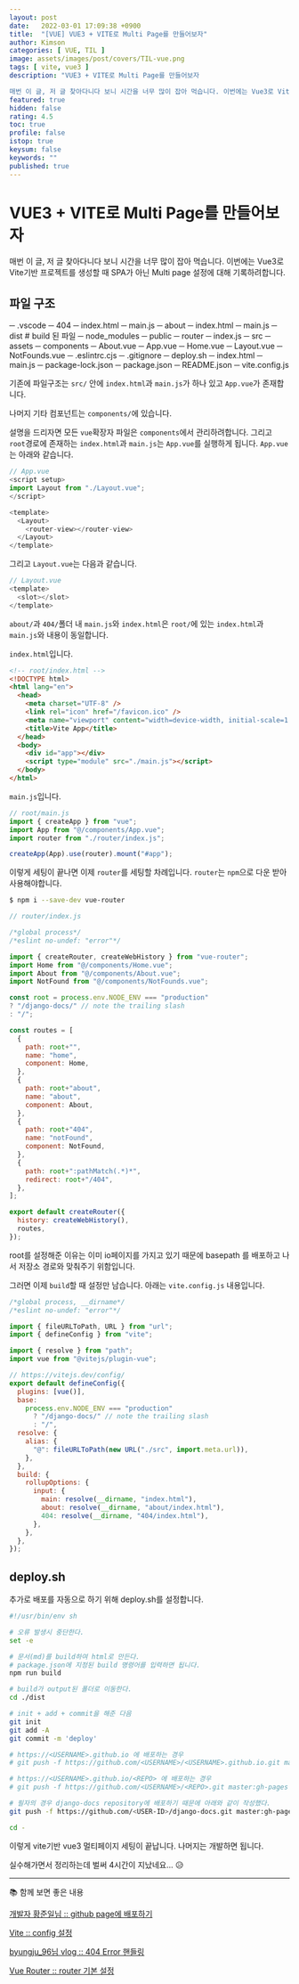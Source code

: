 ```yaml
---
layout: post
date:   2022-03-01 17:09:38 +0900
title:  "[VUE] VUE3 + VITE로 Multi Page를 만들어보자"
author: Kimson
categories: [ VUE, TIL ]
image: assets/images/post/covers/TIL-vue.png
tags: [ vite, vue3 ]
description: "VUE3 + VITE로 Multi Page를 만들어보자

매번 이 글, 저 글 찾아다니다 보니 시간을 너무 많이 잡아 먹습니다. 이번에는 Vue3로 Vite기반 프로젝트를 생성할 때 SPA가 아닌 Multi page 설정에 대해 기록하려합니다."
featured: true
hidden: false
rating: 4.5
toc: true
profile: false
istop: true
keysum: false
keywords: ""
published: true
---
```


# VUE3 + VITE로 Multi Page를 만들어보자

매번 이 글, 저 글 찾아다니다 보니 시간을 너무 많이 잡아 먹습니다. 이번에는 Vue3로 Vite기반 프로젝트를 생성할 때 SPA가 아닌 Multi page 설정에 대해 기록하려합니다.

## 파일 구조

─ .vscode
─ 404
  ─ index.html
  ─ main.js
─ about
  ─ index.html
  ─ main.js
─ dist # build 된 파일
─ node_modules
─ public
─ router
  ─ index.js
─ src
  ─ assets
  ─ components
    ─ About.vue
    ─ App.vue
    ─ Home.vue
    ─ Layout.vue
    ─ NotFounds.vue
─ .eslintrc.cjs
─ .gitignore
─ deploy.sh
─ index.html
─ main.js
─ package-lock.json
─ package.json
─ README.json
─ vite.config.js

기존에 파일구조는 `src/` 안에 `index.html`과 `main.js`가 하나 있고 `App.vue`가 존재합니다.

나머지 기타 컴포넌트는 `components/`에 있습니다.

설명을 드리자면 모든 `vue`확장자 파일은 `components`에서 관리하려합니다. 그리고 `root`경로에 존재하는 `index.html`과 `main.js`는 `App.vue`를 실행하게 됩니다. `App.vue`는 아래와 같습니다.

```javascript
// App.vue
<script setup>
import Layout from "./Layout.vue";
</script>

<template>
  <Layout>
    <router-view></router-view>
  </Layout>
</template>
```

그리고 `Layout.vue`는 다음과 같습니다.

```javascript
// Layout.vue
<template>
  <slot></slot>
</template>
```

`about/`과 `404/`폴더 내 `main.js`와 `index.html`은 `root/`에 있는 `index.html`과 `main.js`와 내용이 동일합니다.

`index.html`입니다.

```html
<!-- root/index.html -->
<!DOCTYPE html>
<html lang="en">
  <head>
    <meta charset="UTF-8" />
    <link rel="icon" href="/favicon.ico" />
    <meta name="viewport" content="width=device-width, initial-scale=1.0" />
    <title>Vite App</title>
  </head>
  <body>
    <div id="app"></div>
    <script type="module" src="./main.js"></script>
  </body>
</html>
```

`main.js`입니다.

```javascript
// root/main.js
import { createApp } from "vue";
import App from "@/components/App.vue";
import router from "./router/index.js";

createApp(App).use(router).mount("#app");
```

이렇게 세팅이 끝나면 이제 `router`를 세팅할 차례입니다. `router`는 `npm`으로 다운 받아 사용해야합니다.

```bash
$ npm i --save-dev vue-router
```

```javascript
// router/index.js

/*global process*/
/*eslint no-undef: "error"*/

import { createRouter, createWebHistory } from "vue-router";
import Home from "@/components/Home.vue";
import About from "@/components/About.vue";
import NotFound from "@/components/NotFounds.vue";

const root = process.env.NODE_ENV === "production"
? "/django-docs/" // note the trailing slash
: "/";

const routes = [
  {
    path: root+"",
    name: "home",
    component: Home,
  },
  {
    path: root+"about",
    name: "about",
    component: About,
  },
  {
    path: root+"404",
    name: "notFound",
    component: NotFound,
  },
  {
    path: root+":pathMatch(.*)*",
    redirect: root+"/404",
  },
];

export default createRouter({
  history: createWebHistory(),
  routes,
});
```

root를 설정해준 이유는 이미 io페이지를 가지고 있기 때문에 basepath 를 배포하고 나서 저장소 경로와 맞춰주기 위함입니다.

그러면 이제 `build`할 때 설정만 남습니다. 아래는 `vite.config.js` 내용입니다.

```javascript
/*global process, __dirname*/
/*eslint no-undef: "error"*/

import { fileURLToPath, URL } from "url";
import { defineConfig } from "vite";

import { resolve } from "path";
import vue from "@vitejs/plugin-vue";

// https://vitejs.dev/config/
export default defineConfig({
  plugins: [vue()],
  base:
    process.env.NODE_ENV === "production"
      ? "/django-docs/" // note the trailing slash
      : "/",
  resolve: {
    alias: {
      "@": fileURLToPath(new URL("./src", import.meta.url)),
    },
  },
  build: {
    rollupOptions: {
      input: {
        main: resolve(__dirname, "index.html"),
        about: resolve(__dirname, "about/index.html"),
        404: resolve(__dirname, "404/index.html"),
      },
    },
  },
});
```

## deploy.sh

추가로 배포를 자동으로 하기 위해 deploy.sh를 설정합니다.

```sh
#!/usr/bin/env sh

# 오류 발생시 중단한다.
set -e

# 문서(md)를 build하여 html로 만든다. 
# package.json에 지정된 build 명령어를 입력하면 됩니다.
npm run build

# build가 output된 폴더로 이동한다. 
cd ./dist

# init + add + commit을 해준 다음
git init
git add -A
git commit -m 'deploy'

# https://<USERNAME>.github.io 에 배포하는 경우
# git push -f https://github.com/<USERNAME>/<USERNAME>.github.io.git master

# https://<USERNAME>.github.io/<REPO> 에 배포하는 경우
# git push -f https://github.com/<USERNAME>/<REPO>.git master:gh-pages

# 필자의 경우 django-docs repository에 배포하기 때문에 아래와 같이 작성했다.
git push -f https://github.com/<USER-ID>/django-docs.git master:gh-pages

cd -
```

이렇게 vite기반 vue3 멀티페이지 세팅이 끝납니다. 나머지는 개발하면 됩니다.

실수해가면서 정리하는데 벌써 4시간이 지났네요... 😥

-----

📚 함께 보면 좋은 내용

[개발자 황준일님 :: github page에 배포하기](https://junilhwang.github.io/TIL/Vuepress/Deploy/#_3-vuepress%E1%84%80%E1%85%A1-root-docs-%E1%84%80%E1%85%B5%E1%84%8C%E1%85%AE%E1%86%AB%E1%84%8B%E1%85%B5%E1%86%AF-%E1%84%84%E1%85%A2)

[Vite :: config 설정](https://vitejs-kr.github.io/config/#publicdir)

[byungju_96님 vlog :: 404 Error 핸들링](https://velog.io/@byungjur_96/vue.js-404-Error-%ED%95%B8%EB%93%A4%EB%A7%81)

[Vue Router :: router 기본 설정](https://router.vuejs.org/guide/#javascript)